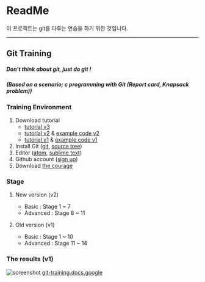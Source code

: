 # ReadMe

이 프로젝트는 git를 다루는 연습을 하기 위한 것입니다.

--- 

## Git Training

##### Don't think about git, just do git !
##### (Based on a scenario; c programming with Git (Report card, Knapsack problem))
### Training Environment

1. Download tutorial
    - [tutorial v3](https://www.dropbox.com/s/jwpkfn5c8d1z74y/Git-training-v3.pdf?dl=1&pv=1)
    - [tutorial v2](https://www.dropbox.com/s/6o5sfs1iyd9cxdq/Git-training-v2.pdf?dl=1&pv=1) & [example code v2](https://www.dropbox.com/sh/3ywkargf9xzcfoi/AAC63uvN4eQBQhT_1m4GmCMLa?dl=1&pv=1)
    - [tutorial v1](https://www.dropbox.com/s/0bplreunw6vf69p/Git-training.pdf?dl=1&pv=1) & [example code v1](https://www.dropbox.com/sh/9q2emkhxmyckoj6/AAA_H55BVhfRvGHOs9j7l9N2a?dl=1&pv=1)
2. Install Git ([git](https://git-scm.com/downloads), [source tree](https://www.sourcetreeapp.com))
3. Editor ([atom](https://atom.io/), [sublime text](https://www.sublimetext.com/3))
4. Github account ([sign up](https://github.com/join))
5. Download [the courage](https://www.dropbox.com/s/36ifeasvhhshqj8/you_can_do_git?dl=1&pv=1)

### Stage
1. New version (v2)
    - Basic : Stage 1 ~ 7
    - Advanced : Stage 8 ~ 11

2. Old version (v1)
    - Basic : Stage 1 ~ 10
    - Advanced : Stage 11 ~ 14

### The results (v1)
![screenshot](img/results_20160327.png)
[git-training.docs.google](https://docs.google.com/spreadsheets/d/1uPMCOKISMgj_svsoxG1LF1RbozA9RMKfx7h9vT80Atc/edit#gid=0)


